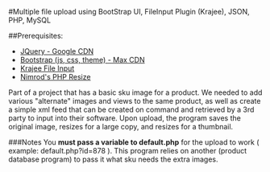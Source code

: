 #Multiple file upload using BootStrap UI, FileInput Plugin (Krajee), JSON, PHP, MySQL

##Prerequisites:
* [JQuery - Google CDN](https://developers.google.com/speed/libraries/#jquery)
* [Bootstrap (js, css, theme) - Max CDN](http://getbootstrap.com/getting-started/)
* [Krajee File Input](http://plugins.krajee.com/file-input)
* [Nimrod's PHP Resize](http://www.nimrodstech.com/php-image-resize/)

Part of a project that has a basic sku image for a product.  We needed to add various "alternate" images and views to the same product, as well as create a simple xml feed that can be created on command and retrieved by a 3rd party to input into their software.  Upon upload, the program saves the original image, resizes for a large copy, and resizes for a thumbnail.

###Notes
You **must pass a variable to default.php** for the upload to work ( example: default.php?id=878 ). This program relies on another (product database program) to pass it what sku needs the extra images.

